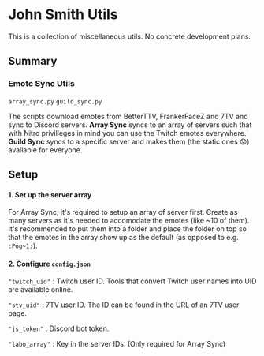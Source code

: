 # John Smith Utils

This is a collection of miscellaneous utils. No concrete development plans.

## Summary

### Emote Sync Utils

`array_sync.py` `guild_sync.py`

The scripts download emotes from BetterTTV, FrankerFaceZ and 7TV and sync to Discord servers.
**Array Sync** syncs to an array of servers such that with Nitro privilleges in mind you can use the Twitch emotes everywhere.
**Guild Sync** syncs to a specific server and makes them (the static ones 😟) available for everyone.

## Setup

#### 1. Set up the server array

For Array Sync, it's required to setup an array of server first. Create as many servers as it's needed to accomodate the emotes (like ~10 of them). It's recommended to put them into a folder and place the folder on top so that the emotes in the array show up as the default (as opposed to e.g. `:Pog~1:`).

#### 2. Configure `config.json`

`"twitch_uid"` : Twitch user ID. Tools that convert Twitch user names into UID are available online.

`"stv_uid"` : 7TV user ID. The ID can be found in the URL of an 7TV user page.

`"js_token"` : Discord bot token.

`"labo_array"` : Key in the server IDs. (Only required for Array Sync)